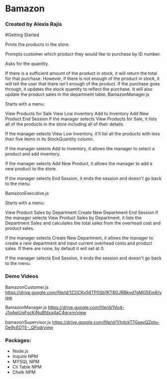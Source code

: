 # Bamazon
### Created by Alexis Rajis

#Getting Started


Prints the products in the store.

Prompts customer which product they would like to purchase by ID number.

Asks for the quantity.

If there is a sufficient amount of the product in stock, it will return the total for that purchase.
However, if there is not enough of the product in stock, it will tell the user that there isn't enough of the product.
If the purchase goes through, it updates the stock quantity to reflect the purchase.
It will also update the product sales in the department table.
BamazonManager.js

Starts with a menu:

View Products for Sale
View Low Inventory
Add to Inventory
Add New Product
End Session
If the manager selects View Products for Sale, it lists all of the products in the store including all of their details.

If the manager selects View Low Inventory, it'll list all the products with less than five items in its StockQuantity column.

If the manager selects Add to Inventory, it allows the manager to select a product and add inventory.

If the manager selects Add New Product, it allows the manager to add a new product to the store.

If the manager selects End Session, it ends the session and doesn't go back to the menu.

BamazonExecutive.js

Starts with a menu:

View Product Sales by Department
Create New Department
End Session
If the manager selects View Product Sales by Department, it lists the Department Sales and calculates the total sales from the overhead cost and product sales.

If the manager selects Create New Department, it allows the manager to create a new department and input current overhead costs and product sales. If there are none, by default it will set at 0.

If the manager selects End Session, it ends the session and doesn't go back to the menu.

### Demo Videos
BamazonCustomer.js https://drive.google.com/file/d/1Z2iCKv56TP0Sb1KT8GJRBkvd7gMG5Em8/view

BamazonManager.js https://drive.google.com/file/d/1Vo4-J1oAeiUqFscKiNu8fdxa4aC4qrxm/view

bamazonSupervisor.js https://drive.google.com/file/d/1i1rdckT7GxevQZptu-De9cEDTE-_QFod/view

### Packages:
- Node.js
- Inquire NPM 
- MYSQL NPM 
- Cli Table NPM
- Chalk NPM
